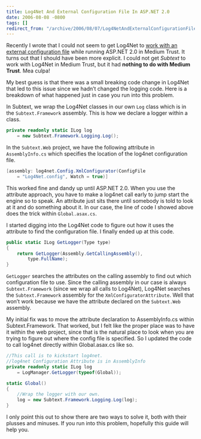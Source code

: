 ```yaml
---
title: Log4Net And External Configuration File In ASP.NET 2.0
date: 2006-08-08 -0800
tags: []
redirect_from: "/archive/2006/08/07/Log4NetAndExternalConfigurationFileInASP.NET2.0.aspx/"
---
```


Recently I wrote that I could not seem to get Log4Net to [work with an
external configuration
file](https://haacked.com/archive/2006/07/09/ConfiguringLog4NetWithASP.NET2.0InMediumTrust.aspx "Problem Configuring Log4Net")
while running ASP.NET 2.0 in Medium Trust. It turns out that I should
have been more explicit. I could not get *Subtext* to work with Log4Net
in Medium Trust, but it had **nothing to do with Medium Trust**. Mea
culpa!

My best guess is that there was a small breaking code change in Log4Net
that led to this issue since we hadn’t changed the logging code. Here is
a breakdown of what happened just in case you run into this problem.

In Subtext, we wrap the Log4Net classes in our own `Log` class which is
in the `Subtext.Framework` assembly. This is how we declare a logger
within a class.

```csharp
private readonly static ILog log 
    = new Subtext.Framework.Logging.Log();
```

In the `Subtext.Web` project, we have the following attribute in
`AssemblyInfo.cs` which specifies the location of the log4net
configuration file.

```csharp
[assembly: log4net.Config.XmlConfigurator(ConfigFile 
    = "Log4Net.config", Watch = true)]
```

This worked fine and dandy up until ASP.NET 2.0. When you use the
attribute approach, you have to make a log4net call early to jump start
the engine so to speak. An attribute just sits there until somebody is
told to look at it and do something about it. In our case, the line of
code I showed above does the trick within `Global.asax.cs`.

I started digging into the Log4Net code to figure out how it uses the
attribute to find the configuration file. I finally ended up at this
code.

```csharp
public static ILog GetLogger(Type type) 
{
    return GetLogger(Assembly.GetCallingAssembly(), 
        type.FullName);
}
```

`GetLogger` searches the attributes on the calling assembly to find out
which configuration file to use. Since the calling assembly in our case
is always `Subtext.Framework` (since we wrap all calls to Log4Net),
Log4Net searches the `Subtext.Framework` assembly for the
`XmlConfiguratorAttribute`. Well that won’t work because we have the
attribute declared on the `Subtext.Web` assembly.

My initial fix was to move the attribute declaration to AssemblyInfo.cs
within Subtext.Framework. That worked, but I felt like the proper place
was to have it within the web project, since that is the natural place
to look when you are trying to figure out where the config file is
specified. So I updated the code to call log4net directly within
Global.asax.cs like so.

```csharp
//This call is to kickstart log4net.
//log4net Configuration Attribute is in AssemblyInfo
private readonly static ILog log 
    = LogManager.GetLogger(typeof(Global));

static Global()
{
    //Wrap the logger with our own.
    log = new Subtext.Framework.Logging.Log(log);
}
```

I only point this out to show there are two ways to solve it, both with
their plusses and minuses. If you run into this problem, hopefully this
guide will help you.

